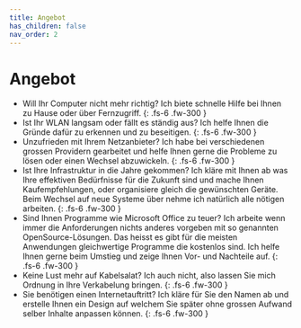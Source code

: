 ```yaml
---
title: Angebot
has_children: false
nav_order: 2
---
```


# Angebot

- Will Ihr Computer nicht mehr richtig? Ich biete schnelle Hilfe bei Ihnen zu Hause oder über Fernzugriff.
{: .fs-6 .fw-300 }
- Ist Ihr WLAN langsam oder fällt es ständig aus? Ich helfe Ihnen die Gründe dafür zu erkennen und zu beseitigen.
{: .fs-6 .fw-300 }
- Unzufrieden mit Ihrem Netzanbieter? Ich habe bei verschiedenen grossen Providern gearbeitet und helfe Ihnen gerne die Probleme zu lösen oder einen Wechsel abzuwickeln.
{: .fs-6 .fw-300 }
- Ist Ihre Infrastruktur in die Jahre gekommen? Ich kläre mit Ihnen ab was Ihre effektiven Bedürfnisse für die Zukunft sind und mache Ihnen Kaufempfehlungen, oder organisiere gleich die gewünschten Geräte. Beim Wechsel auf neue Systeme über nehme ich natürlich alle nötigen arbeiten.
{: .fs-6 .fw-300 }
- Sind Ihnen Programme wie Microsoft Office zu teuer? Ich arbeite wenn immer die Anforderungen nichts anderes vorgeben mit so genannten OpenSource-Lösungen. Das heisst es gibt für die meisten Anwendungen gleichwertige Programme die kostenlos sind. Ich helfe Ihnen gerne beim Umstieg und zeige Ihnen Vor- und Nachteile auf.
{: .fs-6 .fw-300 }
- Keine Lust mehr auf Kabelsalat? Ich auch nicht, also lassen Sie mich Ordnung in Ihre Verkabelung bringen.
{: .fs-6 .fw-300 }
- Sie benötigen einen Internetauftritt? Ich kläre für Sie den Namen ab und erstelle Ihnen ein Design auf welchem Sie später ohne grossen Aufwand selber Inhalte anpassen können.
{: .fs-6 .fw-300 }
